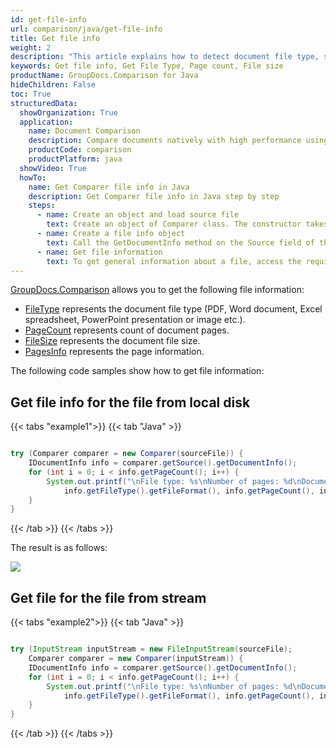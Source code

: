 ```yaml
---
id: get-file-info
url: comparison/java/get-file-info
title: Get file info
weight: 2
description: "This article explains how to detect document file type, size and calculate pages count when annotate documents or images with GroupDocs.Comparison."
keywords: Get file info, Get File Type, Page count, File size
productName: GroupDocs.Comparison for Java
hideChildren: False
toc: True
structuredData:
  showOrganization: True
  application:
    name: Document Comparison
    description: Compare documents natively with high performance using Java language and GroupDocs.Comparison for Java
    productCode: comparison
    productPlatform: java
  showVideo: True
  howTo:
    name: Get Comparer file info in Java
    description: Get Comparer file info in Java step by step
    steps:
      - name: Create an object and load source file
        text: Create an object of Comparer class. The constructor takes the source file path parameter. You may specify absolute or relative file path as per your requirements.
      - name: Create a file info object
        text: Call the GetDocumentInfo method on the Source field of the comparer object and assign the result to file info object of IDocumentInfo class.
      - name: Get file information
        text: To get general information about a file, access the required field using the file info object. To get information about a particular page, use the PagesInfo field with the required page index and access the required field after that.
---
```


[GroupDocs.Comparison](https://products.groupdocs.com/comparison/java) allows you to get the following file information:

*   [FileType](https://reference.groupdocs.com/comparison/java/com.groupdocs.comparison.interfaces/idocumentinfo/#getFileType%28%29) represents the document file type (PDF, Word document, Excel spreadsheet, PowerPoint presentation or image etc.).
*   [PageCount](https://reference.groupdocs.com/comparison/java/com.groupdocs.comparison.interfaces/idocumentinfo/#getFileType%28%29) represents count of document pages.
*   [FileSize](https://reference.groupdocs.com/comparison/java/com.groupdocs.comparison.interfaces/idocumentinfo/#getFileType%28%29) represents the document file size.
*   [PagesInfo](https://reference.groupdocs.com/comparison/java/com.groupdocs.comparison.interfaces/idocumentinfo/#getFileType%28%29) represents the page information.

The following code samples show how to get file information:

## Get file info for the file from local disk

{{< tabs "example1">}}
{{< tab "Java" >}}
```java

try (Comparer comparer = new Comparer(sourceFile)) {
    IDocumentInfo info = comparer.getSource().getDocumentInfo();
    for (int i = 0; i < info.getPageCount(); i++) {
        System.out.printf("\nFile type: %s\nNumber of pages: %d\nDocument size: %d bytes\nWidth: %d\nHeight: %d%n",
            info.getFileType().getFileFormat(), info.getPageCount(), info.getSize(), info.getPagesInfo().get(i).getWidth(), info.getPagesInfo().get(i).getHeight());
    }
}
```
{{< /tab >}}
{{< /tabs >}}

The result is as follows:

![](/comparison/java/images/get-file-info.png)

## Get file for the file from stream

{{< tabs "example2">}}
{{< tab "Java" >}}
```java

try (InputStream inputStream = new FileInputStream(sourceFile);
    Comparer comparer = new Comparer(inputStream)) {
    IDocumentInfo info = comparer.getSource().getDocumentInfo();
    for (int i = 0; i < info.getPageCount(); i++) {
        System.out.printf("\nFile type: %s\nNumber of pages: %d\nDocument size: %d bytes\nWidth: %d\nHeight: %d%n", 
            info.getFileType().getFileFormat(), info.getPageCount(), info.getSize(), info.getPagesInfo().get(i).getWidth(), info.getPagesInfo().get(i).getHeight());
    }
}
```
{{< /tab >}}
{{< /tabs >}}
